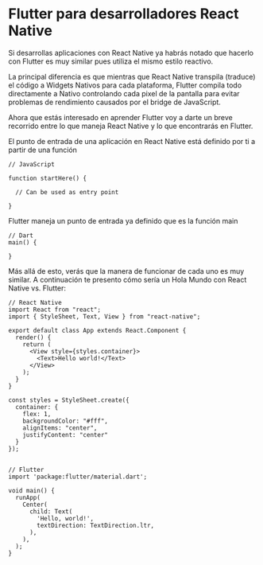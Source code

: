 # Flutter para desarrolladores React Native
Si desarrollas aplicaciones con React Native ya habrás notado que hacerlo con Flutter es muy similar pues utiliza el mismo estilo reactivo.

La principal diferencia es que mientras que React Native transpila (traduce) el código a Widgets Nativos para cada plataforma, Flutter compila todo directamente a Nativo controlando cada pixel de la pantalla para evitar problemas de rendimiento causados por el bridge de JavaScript.

Ahora que estás interesado en aprender Flutter voy a darte un breve recorrido entre lo que maneja React Native y lo que encontrarás en Flutter.

El punto de entrada de una aplicación en React Native está definido por ti a partir de una función

```
// JavaScript

function startHere() {

  // Can be used as entry point

}
```


Flutter maneja un punto de entrada ya definido que es la función main
```
// Dart
main() {

}
```



Más allá de esto, verás que la manera de funcionar de cada uno es muy similar.
A continuación te presento cómo sería un Hola Mundo con React Native vs. Flutter:

```
// React Native
import React from "react";
import { StyleSheet, Text, View } from "react-native";

export default class App extends React.Component {
  render() {
    return (
      <View style={styles.container}>
        <Text>Hello world!</Text>
      </View>
    );
  }
}

const styles = StyleSheet.create({
  container: {
    flex: 1,
    backgroundColor: "#fff",
    alignItems: "center",
    justifyContent: "center"
  }
});


// Flutter
import 'package:flutter/material.dart';

void main() {
  runApp(
    Center(
      child: Text(
        'Hello, world!',
        textDirection: TextDirection.ltr,
      ),
    ),
  );
}
```